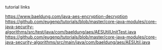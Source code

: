 tutorial links

https://www.baeldung.com/java-aes-encryption-decryption
https://github.com/eugenp/tutorials/blob/master/core-java-modules/core-java-security-algorithms/src/test/java/com/baeldung/aes/AESUtilUnitTest.java
https://github.com/eugenp/tutorials/blob/master/core-java-modules/core-java-security-algorithms/src/main/java/com/baeldung/aes/AESUtil.java